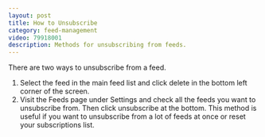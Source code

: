 ```yaml
---
layout: post
title: How to Unsubscribe
category: feed-management
video: 79918001
description: Methods for unsubscribing from feeds.
---
```


There are two ways to unsubscribe from a feed.

1. Select the feed in the main feed list and click delete in the bottom left corner of the screen.
2. Visit the Feeds page under Settings and check all the feeds you want to unsubscribe from. Then click unsubscribe at the bottom. This method is useful if you want to unsubscribe from a lot of feeds at once or reset your subscriptions list.
